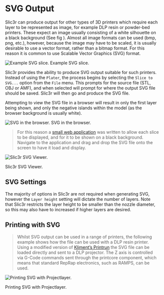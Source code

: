 SVG Output
==========

Slic3r can produce output for other types of 3D printers which require
each layer to be represented as image, for example DLP resin or
powder-bed printers. These expect an image usually consisting of a white
silhouette on a black background (See fig ).
Almost all image formats can be used (bmp, png, etc.), however, because
the image may have to be scaled, it is usually desirable to use a vector
format, rather than a bitmap format. For this reason it is common to use
Scalable Vector Graphics (SVG) format.

![Example SVG slice.](images/svg_output/example_svg_slice.png "fig:")
Example SVG slice.


Slic3r provides the ability to produce SVG output suitable for such
printers. Instead of using the `Plater`, the process begins by selecting
the `Slice to SVG...` option from the `File` menu. This prompts for the
source file (STL, OBJ or AMF), and when selected will prompt for where
the output SVG file should be saved. Slic3r will then go and produce the
SVG file.

Attempting to view the SVG file in a browser will result in only the
first layer being shown, and only the negative islands within the model
(as the browser background is usually white).

![SVG in the browser.](images/svg_output/svg_direct_browser.png "fig:")
SVG in the browser.


>For this reason a [small web application](<http://garyhodgson.github.io/slic3rsvgviewer>) was written to allow each slice
to be displayed, and for it to be shown on a black background.
Navigate to the application and drag and drop the SVG file onto the
screen to have it load and display.

![Slic3r SVG Viewer.](images/svg_output/svg_slic3rsvg_viewer.png "fig:")

Slic3r SVG Viewer.


SVG Settings
------------



The majority of options in Slic3r are not required when generating SVG,
however the `Layer height` setting will dictate the number of layers.
Note that Slic3r restricts the layer height to be smaller than the
nozzle diameter, so this may also have to increased if higher layers are
desired.

Printing with SVG
-----------------



>Whilst SVG output can be used in a range of printers, the following
example shows how the file can be used with a DLP resin printer. Using a
modified version of [Kliment’s Printrun](<http://garyhodgson.com/reprap/projectlayer>) the SVG file can be loaded
directly and sent to a DLP projector. The Z axis is controlled via
G-Code commands sent through the printcore component, which means that
standard RepRap electronics, such as RAMPS, can be used.

![Printing SVG with Projectlayer.](images/svg_output/projectlayer.png "fig:")

Printing SVG with Projectlayer.


<!---
[^1]: <http://garyhodgson.github.io/slic3rsvgviewer>

[^2]: <http://garyhodgson.com/reprap/projectlayer>
-->